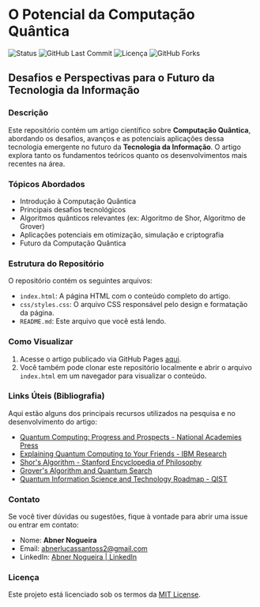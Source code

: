 # O Potencial da Computação Quântica

![Status](https://img.shields.io/badge/Status-Em%20Desenvolvimento-yellow)
![GitHub Last Commit](https://img.shields.io/github/last-commit/Abeners2/ArtigoCientifico-Computacao-Quantica)
![Licença](https://img.shields.io/github/license/Abeners2/ArtigoCientifico-Computacao-Quantica)
![GitHub Forks](https://img.shields.io/github/forks/Abeners2/ArtigoCientifico-Computacao-Quantica?style=social)

## Desafios e Perspectivas para o Futuro da Tecnologia da Informação

### Descrição
Este repositório contém um artigo científico sobre **Computação Quântica**, abordando os desafios, avanços e as potenciais aplicações dessa tecnologia emergente no futuro da **Tecnologia da Informação**. O artigo explora tanto os fundamentos teóricos quanto os desenvolvimentos mais recentes na área.

### Tópicos Abordados
- Introdução à Computação Quântica
- Principais desafios tecnológicos
- Algoritmos quânticos relevantes (ex: Algoritmo de Shor, Algoritmo de Grover)
- Aplicações potenciais em otimização, simulação e criptografia
- Futuro da Computação Quântica

### Estrutura do Repositório
O repositório contém os seguintes arquivos:

- `index.html`: A página HTML com o conteúdo completo do artigo.
- `css/styles.css`: O arquivo CSS responsável pelo design e formatação da página.
- `README.md`: Este arquivo que você está lendo.
  
### Como Visualizar
1. Acesse o artigo publicado via GitHub Pages [aqui](https://abeners2.github.io/ArtigoCientifico-Computacao-Quantica/).
2. Você também pode clonar este repositório localmente e abrir o arquivo `index.html` em um navegador para visualizar o conteúdo.

### Links Úteis (Bibliografia)
Aqui estão alguns dos principais recursos utilizados na pesquisa e no desenvolvimento do artigo:

- [Quantum Computing: Progress and Prospects - National Academies Press](https://www.nap.edu/catalog/25196/quantum-computing-progress-and-prospects)
- [Explaining Quantum Computing to Your Friends - IBM Research](https://www.ibm.com/blogs/research/2020/01/explain-quantum-computing/)
- [Shor's Algorithm - Stanford Encyclopedia of Philosophy](https://plato.stanford.edu/entries/quantum-computing/#ShorAlgo)
- [Grover's Algorithm and Quantum Search](https://arxiv.org/pdf/quant-ph/9605043.pdf)
- [Quantum Information Science and Technology Roadmap - QIST](https://qist.lanl.gov/qcomp_map.shtml)

### Contato
Se você tiver dúvidas ou sugestões, fique à vontade para abrir uma issue ou entrar em contato:

- Nome: **Abner Nogueira**
- Email: abnerlucassantoss2@gmail.com
- LinkedIn: [Abner Nogueira | LinkedIn](www.linkedin.com/in/abner-nogueira-8581b8314)

### Licença
Este projeto está licenciado sob os termos da [MIT License](LICENSE).
